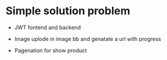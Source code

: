 # Simple solution problem

- JWT fontend and backend

- Image uplode in image bb and genatate a url with progress

- Pagenation for show product
